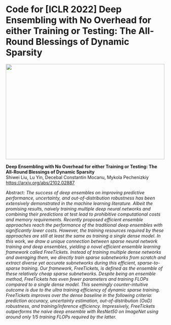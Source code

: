 # Code for [ICLR 2022] Deep Ensembling with No Overhead for either Training or Testing: The All-Round Blessings of Dynamic Sparsity

<img src="https://github.com/Shiweiliuiiiiiii/In-Time-Over-Parameterization/blob/main/ITOP.png" width="500" height="300">

**Deep Ensembling with No Overhead for either Training or Testing: The All-Round Blessings of Dynamic Sparsity**<br>
Shiwei Liu, Lu Yin, Decebal Constantin Mocanu, Mykola Pechenizkiy<br>
https://arxiv.org/abs/2102.02887<br>

Abstract: *The success of deep ensembles on improving predictive performance, uncertainty, and out-of-distribution robustness has been extensively demonstrated in the machine learning literature. Albeit the promising results, naively training multiple deep neural networks and combining their predictions at test lead to prohibitive computational costs and memory requirements. Recently proposed efficient ensemble approaches reach the performance of the traditional deep ensembles with significantly lower costs. However, the training resources required by these approaches are still at least the same as training a single dense model. In this work, we draw a unique connection between sparse neural network training and deep ensembles, yielding a novel efficient ensemble learning framework called $FreeTickets$. Instead of training multiple dense networks and averaging them, we directly train sparse subnetworks from scratch and extract diverse yet accurate subnetworks during this efficient, sparse-to-sparse training. Our framework, $FreeTickets$, is defined as the ensemble of these relatively cheap sparse subnetworks. Despite being an ensemble method, $FreeTickets$ has even fewer parameters and training FLOPs compared to a single dense model. This seemingly counter-intuitive outcome is due to the ultra training efficiency of dynamic sparse training. $FreeTickets$ improves over the dense baseline in the following criteria: prediction accuracy, uncertainty estimation, out-of-distribution (OoD) robustness, and training/inference efficiency. Impressively, $FreeTickets$ outperforms the naive deep ensemble with ResNet50 on ImageNet using around only $1/5$ training FLOPs required by the latter.*
